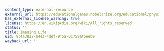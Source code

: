 ```yaml
---
content_type: external-resource
external_url: https://educationalgames.nobelprize.org/educational/physics/imaginglife/about.html
has_external_license_warning: true
license: https://en.wikipedia.org/wiki/All_rights_reserved
status: ''
title: Imaging Life
uid: 9b4a3822-b4d3-4ddf-9f5a-0c759a4beeb9
wayback_url: ''
---
```

